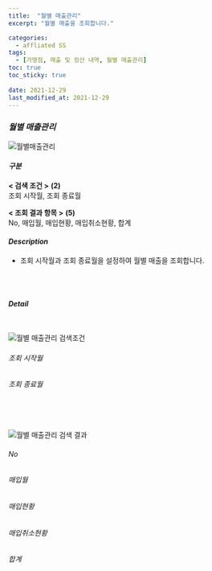 ```yaml
---
title:  "월별 매출관리"
excerpt: "월별 매출을 조회합니다."

categories:
  - affliated SS
tags:
  - [가맹점, 매출 및 정산 내역, 월별 매출관리]
toc: true
toc_sticky: true
 
date: 2021-12-29
last_modified_at: 2021-12-29
---
```

### *월별 매출관리*
![월별매출관리](https://user-images.githubusercontent.com/95394003/147638704-7287716b-6d84-42c0-a54e-09fef09f3c6b.jpeg)

#### *구분* <br>
**< 검색 조건 >** **(2)**
<br>조회 시작월, 조회 종료월

**< 조회 결과 항목 >** **(5)**
<br>No, 매입월, 매입현황, 매입취소현황, 합계

#### *Description*
- 조회 시작월과 조회 종료월을 설정하여 월별 매출을 조회합니다.
<br>
<br>

#### *Detail*
<br>

![월별 매출관리 검색조건](https://user-images.githubusercontent.com/95394003/147638711-e149961a-ca8a-4d95-bb1a-eeff3724b056.jpeg)
###### 조회 시작월

###### 조회 종료월

<br>
<br>

![월별 매출관리 검색 결과](https://user-images.githubusercontent.com/95394003/147638721-1d5f5d65-58b1-4193-a43c-28934be4b0ba.jpeg)
###### No

###### 매입월

###### 매입현황

###### 매입취소현황

###### 합계
